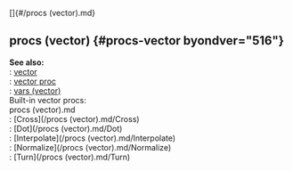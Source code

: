 []{#/procs (vector).md}    
## procs (vector) {#procs-vector byondver="516"}    
**See also:**    
:   [vector](/vector)    
:   [vector proc](/proc/vector)    
:   [vars (vector)](/vector/var)    
Built-in vector procs:    
procs (vector).md    
:   [Cross](/procs (vector).md/Cross)    
:   [Dot](/procs (vector).md/Dot)    
:   [Interpolate](/procs (vector).md/Interpolate)    
:   [Normalize](/procs (vector).md/Normalize)    
:   [Turn](/procs (vector).md/Turn)  